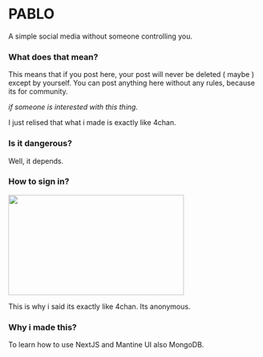 # PABLO
A simple social media without someone controlling you.

### What does that mean?
This means that if you post here, your post will never be deleted ( maybe ) except by yourself. You can post anything here without any rules, because its for community.

*if someone is interested with this thing.*

I just relised that what i made is exactly like 4chan.

### Is it dangerous?
Well, it depends.

### How to sign in?
<img src="https://en.meming.world/images/en/0/03/Good_Question.jpg" width="350" height="200">

This is why i said its exactly like 4chan. Its anonymous.

### Why i made this?
To learn how to use NextJS and Mantine UI also MongoDB.
